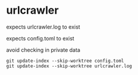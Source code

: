 # urlcrawler
expects urlcrawler.log to exist

expects config.toml to exist


avoid checking in private data
```
git update-index --skip-worktree config.toml
git update-index --skip-worktree urlcrawler.log
```
